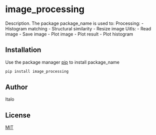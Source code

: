 # image_processing

Description.
The package package_name is used to:
Processing: - Histogram matching - Structural similarity - Resize image
Uitls: - Read image - Save image - Plot image - Plot result - Plot histogram

## Installation

Use the package manager [pip](https://pip.pypa.io/en/stable/) to install package_name

```bash
pip install image_processing
```

## Author

Italo

## License

[MIT](https://choosealicense.com/licenses/mit/)
